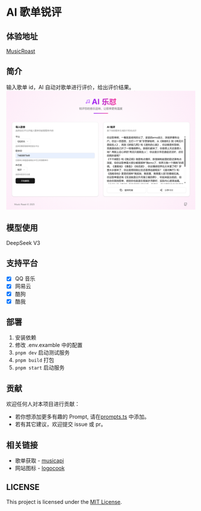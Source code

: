 # AI 歌单锐评

## 体验地址

[MusicRoast](https://music.luckyabner.top)

## 简介

输入歌单 id，AI 自动对歌单进行评价，给出评价结果。
![alt text](image.png)

## 模型使用

DeepSeek V3

## 支持平台

- [x] QQ 音乐
- [x] 网易云
- [x] 酷狗
- [x] 酷我

## 部署

1. 安装依赖
2. 修改 .env.examble 中的配置
3. `pnpm dev` 启动测试服务
4. `pnpm build` 打包
5. `pnpm start` 启动服务

## 贡献

欢迎任何人对本项目进行贡献：

- 若你想添加更多有趣的 Prompt, 请在[prompts.ts](/src/lib/prompts.ts) 中添加。
- 若有其它建议，欢迎提交 issue 或 pr。

## 相关链接

- 歌单获取 - [musicapi](https://github.com/Superheroff/musicapi.git)
- 网站图标 - [logocook](https://www.logocook.shop/)

## LICENSE

This project is licensed under the [MIT License](LICENSE).
